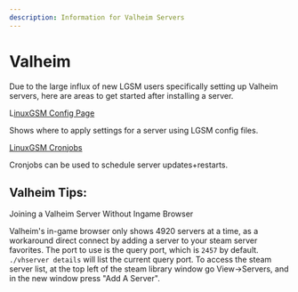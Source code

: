 ```yaml
---
description: Information for Valheim Servers
---
```


# Valheim

Due to the large influx of new LGSM users specifically setting up Valheim servers, here are areas to get started after installing a server.

L[inuxGSM Config Page](../configuration/linuxgsm-config.md)

Shows where to apply settings for a server using LGSM config files.

[LinuxGSM Cronjobs](../configuration/cronjobs.md)

Cronjobs can be used to schedule server updates+restarts.

## Valheim Tips:

Joining a Valheim Server Without Ingame Browser

Valheim's in-game browser only shows 4920 servers at a time, as a workaround direct connect by adding a server to your steam server favorites. The port to use is the query port, which is `2457` by default. `./vhserver details` will list the current query port. To access the steam server list, at the top left of the steam library window go View-&gt;Servers, and in the new window press "Add A Server".





